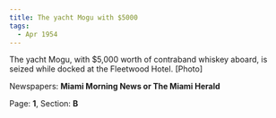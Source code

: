 ```yaml
---  
title: The yacht Mogu with $5000  
tags:  
  - Apr 1954  
---  
```

  
The yacht Mogu, with $5,000 worth of contraband whiskey aboard, is seized while docked at the Fleetwood Hotel. [Photo]  
  
Newspapers: **Miami Morning News or The Miami Herald**  
  
Page: **1**, Section: **B** 
